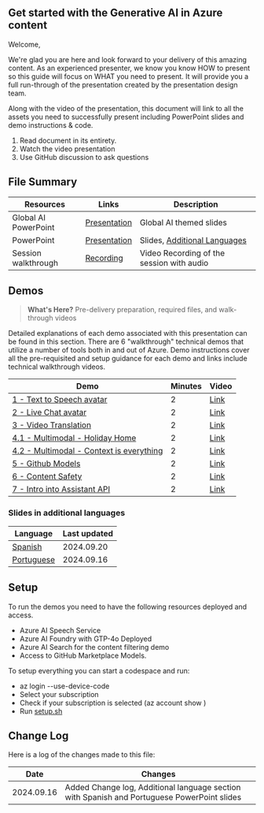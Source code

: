 ## Get started with the Generative AI in Azure content

Welcome,

We're glad you are here and look forward to your delivery of this amazing content. As an experienced presenter, we know you know HOW to present so this guide will focus on WHAT you need to present. It will provide you a full run-through of the presentation created by the presentation design team. 

Along with the video of the presentation, this document will link to all the assets you need to successfully present including PowerPoint slides and demo instructions &
code.

1.  Read document in its entirety.
2.  Watch the video presentation
3.  Use GitHub discussion to ask questions

## File Summary

| Resources          | Links                            | Description |
|-------------------|----------------------------------|-------------------|
| Global AI PowerPoint | [Presentation](https://globalaibootcamp25.blob.core.windows.net/sessions/globalaibootcamp-generative-ai.pptx) | Global AI themed slides |
| PowerPoint        | [Presentation](https://aka.ms/AArvvsq) | Slides, [Additional Languages](https://github.com/microsoft/aitour-generative-ai-in-azure/blob/main/session-delivery-resources/README.md#slides-in-additional-languages) |
| Session walkthrough     | [Recording](https://aka.ms/AAs5lza) | Video Recording of the session with audio |


## Demos

> **What's Here?** Pre-delivery preparation, required files, and walk-through videos

Detailed explanations of each demo associated with this presentation can be found in this section. There are 6 "walkthrough" technical demos that utilize a number of tools both in and out of Azure. Demo instructions cover all the pre-requisited and setup guidance for each demo and links include technical walkthrough videos.

| Demo 	                                                                                               | Minutes | Video |
-------------------------------------------------------------------------------------------------------|---------|----------------- | 
|  [1 - Text to Speech avatar](text-to-speech-avatar-demo)      | 2       | [Link](https://aka.ms/AArvvsu) |
|  [2 - Live Chat avatar](live-chat-avatar-demo)                | 2       | [Link](https://aka.ms/AArw3ie) |
|  [3 - Video Translation](video-translation-demo)              | 2       | [Link](https://aka.ms/AArw3ip) |
|  [4.1 - Multimodal - Holiday Home](multimodal)                | 2       | [Link](https://aka.ms/AArw3if) |
|  [4.2 - Multimodal - Context is everything](multimodal)       | 2       | [Link](https://aka.ms/AArvo23) |
|  [5 - Github Models](github-models)                           | 2       | [Link](https://aka.ms/AArvo1o) |
|  [6 - Content Safety](content-safety)                         | 2       | [Link](https://aka.ms/AArvvse) |
|  [7 - Intro into Assistant API](agent)                        | 2       | [Link](https://aka.ms/AArvvsd) |

### Slides in additional languages
| Language | Last updated | 
|------------------- | ---- |
| [Spanish](https://aka.ms/AAs7u27) | 2024.09.20 | 
| [Portuguese](https://aka.ms/AAs7u26) | 2024.09.16| 

## Setup

To run the demos you need to have the following resources deployed and access.
- Azure AI Speech Service
- Azure AI Foundry with GTP-4o Deployed
- Azure AI Search for the content filtering demo
- Access to GitHub Marketplace Models.

To setup everything you can start a codespace and run:
- az login --use-device-code
- Select your subscription
- Check if your subscription is selected (az account show )
- Run [setup.sh](setup.sh)

## Change Log
Here is a log of the changes made to this file:

| Date       | Changes |
|------------|---------|
| 2024.09.16 | Added Change log, Additional language section with Spanish and Portuguese PowerPoint slides |



